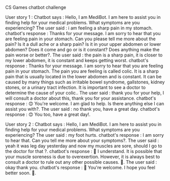 CS Games chatbot challenge

User story 1 :
Chatbot says : Hello, I am MediBot. I am here to assist you in finding help for your medical problems. What symptoms are you experiencing?
The user said : i am feeling a sharp pain in my stomach.
chatbot's response : Thanks for your message. I am sorry to hear that you are feeling pain in your stomach. Can you please tell me more about the pain? Is it a dull ache or a sharp pain? Is it in your upper abdomen or lower abdomen? Does it come and go or is it constant? Does anything make the pain worse or better?.
The user said : the pain is a sharp pain, it is closer to my lower abdomen, it is constant and keeps getting worst.
chatbot's response : Thanks for your message. I am sorry to hear that you are feeling pain in your stomach. The pain you are feeling is called colic. It is a sharp pain that is usually located in the lower abdomen and is constant. It can be caused by many things such as irritable bowel syndrome, gallstones, kidney stones, or a urinary tract infection. It is important to see a doctor to determine the cause of your colic..
The user said : thank you for your help, I will consult a doctor about this, thank you for your assistance.
chatbot's response : 😊 You're welcome. I am glad to help. Is there anything else I can assist you with?.
The user said : no thank you, have a great day.
chatbot's response : 😊 You too, have a great day!.


User story 2 :
Chatbot says : Hello, I am MediBot. I am here to assist you in finding help for your medical problems. What symptoms are you experiencing?
The user said : my foot hurts.
chatbot's response : I am sorry to hear that. Can you tell me more about your symptoms?.
The user said : yeah it was leg day yesterday and now my muscles are sore, should I go to the doctor for that ?.
chatbot's response : 💬 I understand. It is possible that your muscle soreness is due to overexertion. However, it is always best to consult a doctor to rule out any other possible causes. 💬.
The user said : okay thank you.
chatbot's response : 💬 You're welcome. I hope you feel better soon. 💬.

